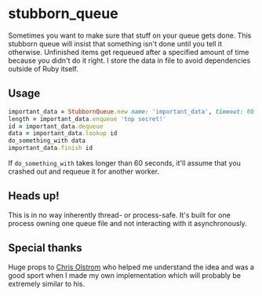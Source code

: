 # stubborn_queue

Sometimes you want to make sure that stuff on your queue gets done. This stubborn queue will insist that something isn't done until you tell it otherwise. Unfinished items get requeued after a specified amount of time because you didn't do it right. I store the data in file to avoid dependencies outside of Ruby itself.

## Usage

```ruby
important_data = StubbornQueue.new name: 'important_data', timeout: 60
length = important_data.enqueue 'top secret!'
id = important_data.dequeue
data = important_data.lookup id
do_something_with data
important_data.finish id
```

If `do_something_with` takes longer than 60 seconds, it'll assume that you crashed out and requeue it for another worker.

## Heads up!

This is in no way inherently thread- or process-safe. It's built for one process owning one queue file and not interacting with it asynchronously.

## Special thanks

Huge props to [Chris Olstrom](https://github.com/colstrom) who helped me understand the idea and was a good sport when I made my own implementation which will probably be extremely similar to his.
